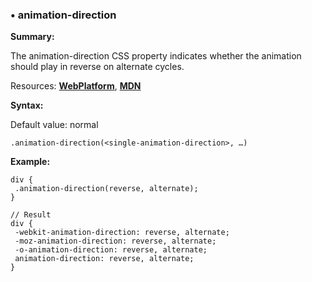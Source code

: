 ### <a name="animation-direction"></a> &#8226; animation-direction
**Summary:**

The animation-direction CSS property indicates whether the animation should play in reverse on alternate cycles.

Resources: **[WebPlatform](http://docs.webplatform.org/wiki/css/properties/animation-direction)**, **[MDN](https://developer.mozilla.org/en-US/docs/Web/CSS/animation-direction)**

**Syntax:**

Default value: normal

    .animation-direction(<single-animation-direction>, …)
  
**Example:**

    div {
     .animation-direction(reverse, alternate);
    }
    
    // Result
    div {
     -webkit-animation-direction: reverse, alternate;
     -moz-animation-direction: reverse, alternate;
     -o-animation-direction: reverse, alternate;
     animation-direction: reverse, alternate;
    }


